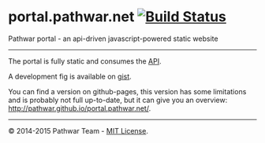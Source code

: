 portal.pathwar.net [![Build Status](https://travis-ci.org/pathwar/portal.pathwar.net.svg?branch=master)](https://travis-ci.org/pathwar/portal.pathwar.net)
==================

Pathwar portal - an api-driven javascript-powered static website

---

The portal is fully static and consumes the [API](https://github.com/pathwar/api.pathwar.net).

A development fig is available on [gist](https://gist.github.com/moul/fd478020ba24313359b3).

You can find a version on github-pages, this version has some limitations and is probably not full up-to-date, but it can give you an overview: http://pathwar.github.io/portal.pathwar.net/.

---

© 2014-2015 Pathwar Team - [MIT License](https://github.com/pathwar/portal.pathwar.net/blob/master/LICENSE.md).
